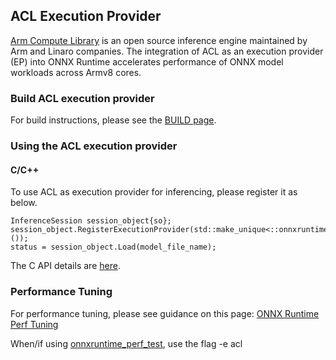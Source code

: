 ## ACL Execution Provider

[Arm Compute Library](https://github.com/ARM-software/ComputeLibrary) is an open source inference engine maintained by Arm and Linaro companies. The integration of ACL as an execution provider (EP) into ONNX Runtime accelerates performance of ONNX model workloads across Armv8 cores.

### Build ACL execution provider
For build instructions, please see the [BUILD page](../../BUILD.md#ARM-Compute-Library).

### Using the ACL execution provider
#### C/C++
To use ACL as execution provider for inferencing, please register it as below.
```
InferenceSession session_object{so};
session_object.RegisterExecutionProvider(std::make_unique<::onnxruntime::ACLExecutionProvider>());
status = session_object.Load(model_file_name);
```
The C API details are [here](../C_API.md#c-api).

### Performance Tuning
For performance tuning, please see guidance on this page: [ONNX Runtime Perf Tuning](../ONNX_Runtime_Perf_Tuning.md)

When/if using [onnxruntime_perf_test](../../onnxruntime/test/perftest), use the flag -e acl
